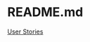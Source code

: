 # README.md

[User Stories](https://www.freecodecamp.org/learn/front-end-libraries/front-end-libraries-projects/build-a-pomodoro-clock)